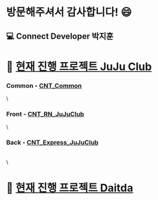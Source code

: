# 방문해주셔서 감사합니다! 😄  

## :computer: Connect Developer 박지훈  




# :beer: [현재 진행 프로젝트 JuJu Club](https://github.com/users/HeroNoah/projects/7)



### Common - [CNT_Common](https://github.com/HeroNoah/CNT_Common)
\
### Front - [CNT_RN_JuJuClub](https://github.com/HeroNoah/CNT_RN_JuJuClub)
\
### Back - [CNT_Express_JuJuClub](https://github.com/HeroNoah/CNT_Express_JuJuClub)
\
\
# :office: [현재 진행 프로젝트 Daitda](https://github.com/users/HeroNoah/projects/5)
